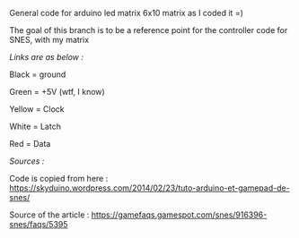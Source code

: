 General code for arduino led matrix 6x10 matrix as I coded it =)


The goal of this branch is to be a reference point for the controller code for SNES, with my matrix

*Links are as below :*

Black = ground

Green = +5V (wtf, I know)

Yellow = Clock

White = Latch

Red = Data


*Sources :*

Code is copied from here : https://skyduino.wordpress.com/2014/02/23/tuto-arduino-et-gamepad-de-snes/

Source of the article : https://gamefaqs.gamespot.com/snes/916396-snes/faqs/5395
